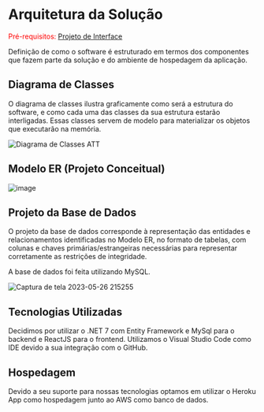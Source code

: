# Arquitetura da Solução

<span style="color:red">Pré-requisitos: <a href="3-Projeto de Interface.md"> Projeto de Interface</a></span>

Definição de como o software é estruturado em termos dos componentes que fazem parte da solução e do ambiente de hospedagem da aplicação.

## Diagrama de Classes

O diagrama de classes ilustra graficamente como será a estrutura do software, e como cada uma das classes da sua estrutura estarão interligadas. Essas classes servem de modelo para materializar os objetos que executarão na memória.

![Diagrama de Classes ATT](https://user-images.githubusercontent.com/70419372/236355313-989495a3-0e84-452c-8f9f-0ece7fd694bd.PNG)




## Modelo ER (Projeto Conceitual)

![image](https://github.com/ICEI-PUC-Minas-PMV-ADS/statmed/assets/98277143/755a2b4d-8e15-4770-97eb-3dc9648fceb7)

## Projeto da Base de Dados

O projeto da base de dados corresponde à representação das entidades e relacionamentos identificadas no Modelo ER, no formato de tabelas, com colunas e chaves primárias/estrangeiras necessárias para representar corretamente as restrições de integridade.

A base de dados foi feita utilizando MySQL.
 

![Captura de tela 2023-05-26 215255](https://github.com/ICEI-PUC-Minas-PMV-ADS/statmed/assets/70419372/eb5d1187-5f31-4351-af62-1b263f6db236)




## Tecnologias Utilizadas

Decidimos por utilizar o .NET 7 com Entity Framework e MySql para o backend e ReactJS para o frontend. Utilizamos o Visual Studio Code como IDE devido a sua integração com o GitHub.

## Hospedagem

Devido a seu suporte para nossas tecnologias optamos em utilizar o Heroku App como hospedagem junto ao AWS como banco de dados.

